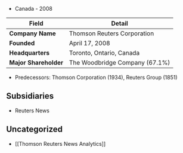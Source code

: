 - Canada - 2008

| Field                 | Detail                                                               |
| --------------------- | -------------------------------------------------------------------- |
| **Company Name**      | Thomson Reuters Corporation                                          |
| **Founded**           | April 17, 2008                                                       |
| **Headquarters**      | Toronto, Ontario, Canada                                             |
| **Major Shareholder** | The Woodbridge Company (67.1%)                                       |

- Predecessors: Thomson Corporation (1934), Reuters Group (1851)
## Subsidiaries
- Reuters News

## Uncategorized
- [[Thomson Reuters News Analytics]]